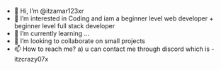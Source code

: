 - 👋 Hi, I’m @itzamar123xr
- 👀 I’m interested in Coding and iam a beginner level web developer + beginner level full stack developer
- 🌱 I’m currently learning ...
- 💞️ I’m looking to collaborate on small projects 
- 📫 How to reach me? a) u can contact me through discord which is - itzcrazy07x



